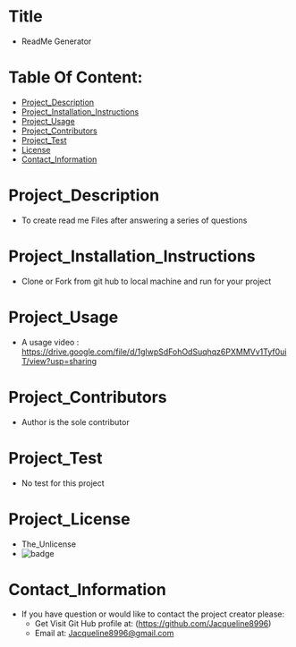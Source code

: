  
# Title
* ReadMe Generator

# Table Of Content:
* [Project_Description](#Project_Description)
* [Project_Installation_Instructions](#Project_Installation_Instructions)
* [Project_Usage](#Project_Usage)
* [Project_Contributors](#Project_Contributors)
* [Project_Test](#Project_Test)
* [License](#Project_license)
* [Contact_Information](#Contact_Information)

# Project_Description
* To create read me Files after answering a series of questions

# Project_Installation_Instructions
* Clone or Fork from git hub to local machine and run for your project

# Project_Usage
* A usage video : https://drive.google.com/file/d/1glwpSdFohOdSuqhqz6PXMMVv1Tyf0uiT/view?usp=sharing

# Project_Contributors
* Author is the sole contributor 

# Project_Test
* No test for this project

# Project_License
* The_Unlicense
* ![badge](https://img.shields.io/static/v1?label=Project_License&message=The_Unlicense&color=teal)

# Contact_Information
* If you have question or would like to contact the project creator please:
    *  Get Visit Git Hub profile at: (https://github.com/Jacqueline8996)
    *  Email at: Jacqueline8996@gmail.com